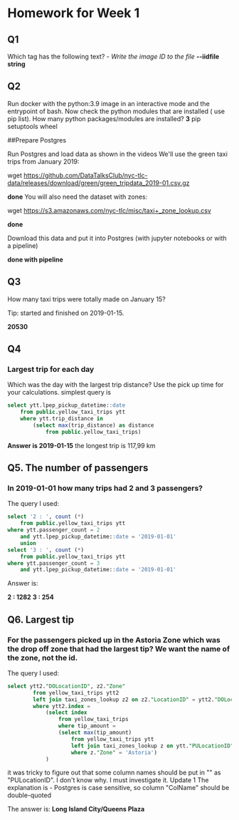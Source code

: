 # Homework for Week 1

## Q1
Which tag has the following text? *- Write the image ID to the file*
**--iidfile string**

## Q2
Run docker with the python:3.9 image in an interactive mode and the entrypoint of bash. Now check the python modules that are installed ( use pip list). How many python packages/modules are installed?
**3**
pip
setuptools
wheel


##Prepare Postgres

Run Postgres and load data as shown in the videos We'll use the green taxi trips from January 2019:

 wget https://github.com/DataTalksClub/nyc-tlc-data/releases/download/green/green_tripdata_2019-01.csv.gz

**done**
You will also need the dataset with zones:

 wget https://s3.amazonaws.com/nyc-tlc/misc/taxi+_zone_lookup.csv

**done**

Download this data and put it into Postgres (with jupyter notebooks or with a pipeline)

**done with pipeline**

## Q3
How many taxi trips were totally made on January 15?

Tip: started and finished on 2019-01-15.

**20530**

## Q4
### Largest trip for each day
Which was the day with the largest trip distance? Use the pick up time for your calculations.
simplest query is
```SQL
select ytt.lpep_pickup_datetime::date 
    from public.yellow_taxi_trips ytt
    where ytt.trip_distance in 
	    (select max(trip_distance) as distance
		    from public.yellow_taxi_trips)
```

**Answer is 2019-01-15**
the longest trip is 117,99 km

## Q5. The number of passengers 
### In 2019-01-01 how many trips had 2 and 3 passengers?
The query I used:
```SQL
select '2 : ', count (*) 
    from public.yellow_taxi_trips ytt
where ytt.passenger_count = 2 
    and ytt.lpep_pickup_datetime::date = '2019-01-01'
    union
select '3 : ', count (*) 
    from public.yellow_taxi_trips ytt
where ytt.passenger_count = 3 
    and ytt.lpep_pickup_datetime::date = '2019-01-01'
```
	 
Answer is:

**2 : 	1282**
**3 : 	254**	 
## Q6. Largest tip
### For the passengers picked up in the Astoria Zone which was the drop off zone that had the largest tip? We want the name of the zone, not the id.
The query I used:
```SQL
select ytt2."DOLocationID", z2."Zone"
        from yellow_taxi_trips ytt2 
        left join taxi_zones_lookup z2 on z2."LocationID" = ytt2."DOLocationID"
        where ytt2.index =
            (select index
                from yellow_taxi_trips
                where tip_amount =
                (select max(tip_amount)
                    from yellow_taxi_trips ytt
                    left join taxi_zones_lookup z on ytt."PULocationID" =  z."LocationID"
                    where z."Zone" = 'Astoria')
            )
```

it was tricky to figure out that some column names should be put in "" as "PULocationID". I don't know why. I must investigate it.
Update 1
The explanation is - Postgres is case sensitive, so column "ColName" should be double-quoted

The answer is:
**Long Island City/Queens Plaza**